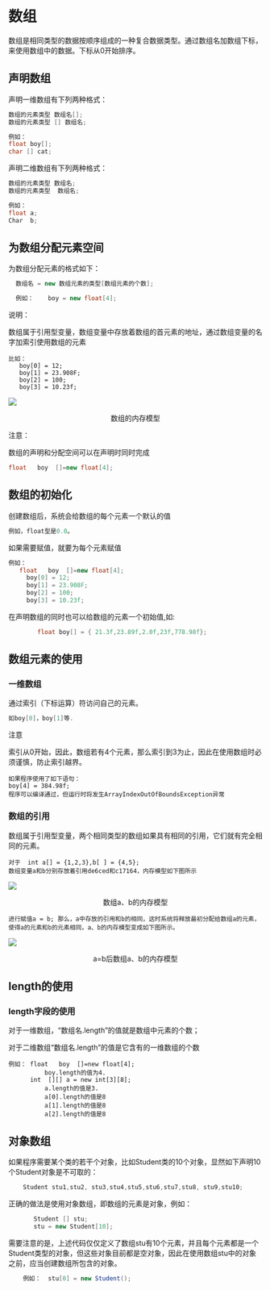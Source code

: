 # 数组

数组是相同类型的数据按顺序组成的一种复合数据类型。通过数组名加数组下标，来使用数组中的数据。下标从0开始排序。



## 声明数组



声明一维数组有下列两种格式：

```java
数组的元素类型 数组名[];
数组的元素类型 [] 数组名;
```

```java
例如：
float boy[];
char [] cat; 
```

声明二维数组有下列两种格式：

```java
数组的元素类型 数组名;
数组的元素类型  数组名; 
```

```java
例如：
float a;
Char  b;
```



## 为数组分配元素空间

为数组分配元素的格式如下：

```java
  数组名 = new 数组元素的类型[数组元素的个数];
```

```java
  例如：    boy = new float[4];
```

说明：

数组属于引用型变量，数组变量中存放着数组的首元素的地址，通过数组变量的名字加索引使用数组的元素

```
比如：
   boy[0] = 12;
   boy[1] = 23.908F;
   boy[2] = 100;
   boy[3] = 10.23f;
```



![](https://img1.zlogs.net/19/20191106092024.png)

<center>数组的内存模型</center>

注意：

数组的声明和分配空间可以在声明时同时完成

```java
float   boy  []=new float[4];
```





## 数组的初始化

创建数组后，系统会给数组的每个元素一个默认的值

```java
例如，float型是0.0。
```

如果需要赋值，就要为每个元素赋值

```java
例如：
   float   boy  []=new float[4];
     boy[0] = 12;
     boy[1] = 23.908F; 
     boy[2] = 100;
     boy[3] = 10.23f;

```

在声明数组的同时也可以给数组的元素一个初始值,如:

```java
   	    float boy[] = { 21.3f,23.89f,2.0f,23f,778.98f};
```







## 数组元素的使用

### 一维数组

通过索引（下标运算）符访问自己的元素。

```java
如boy[0]，boy[1]等.
```

注意

索引从0开始，因此，数组若有4个元素，那么索引到3为止，因此在使用数组时必须谨慎，防止索引越界。

```
如果程序使用了如下语句：
boy[4] = 384.98f;
程序可以编译通过，但运行时将发生ArrayIndexOutOfBoundsException异常
```

### 数组的引用

数组属于引用型变量，两个相同类型的数组如果具有相同的引用，它们就有完全相同的元素。

```
对于  int a[] = {1,2,3},b[ ] = {4,5};
数组变量a和b分别存放着引用de6ced和c17164，内存模型如下图所示
```

![](https://img1.zlogs.net/19/20191106093000.png)

<center>数组a、b的内存模型</center>

```
进行赋值a = b; 那么，a中存放的引用和b的相同，这时系统将释放最初分配给数组a的元素，使得a的元素和b的元素相同，a、b的内存模型变成如下图所示。
```

![](https://img1.zlogs.net/19/20191106093216.png)

<center>a=b后数组a、b的内存模型</center>







## length的使用

### length字段的使用

对于一维数组，“数组名.length”的值就是数组中元素的个数；

对于二维数组“数组名.length”的值是它含有的一维数组的个数 

```
例如： float   boy  []=new float[4];
          boy.length的值为4.
      int  [][] a = new int[3][8];
          a.length的值是3.
          a[0].length的值是8
          a[1].length的值是8
          a[2].length的值是8
```







## 对象数组

如果程序需要某个类的若干个对象，比如Student类的10个对象，显然如下声明10个Student对象是不可取的：
```java
    Student stu1,stu2, stu3,stu4,stu5,stu6,stu7,stu8, stu9,stu10;
```
正确的做法是使用对象数组，即数组的元素是对象，例如：
```java
       Student [] stu;
       stu = new Student[10];
```
需要注意的是，上述代码仅仅定义了数组stu有10个元素，并且每个元素都是一个Student类型的对象，但这些对象目前都是空对象，因此在使用数组stu中的对象之前，应当创建数组所包含的对象。
```java
    例如：  stu[0] = new Student();  
```









